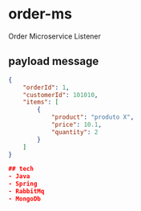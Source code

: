 # order-ms
Order Microservice Listener

## payload message 
```json
{
    "orderId": 1,
    "customerId": 101010,
    "items": [
        {
            "product": "produto X",
            "price": 10.1,
            "quantity": 2
        }
    ]
}

## tech
- Java
- Spring
- RabbitMq
- MongoDb
